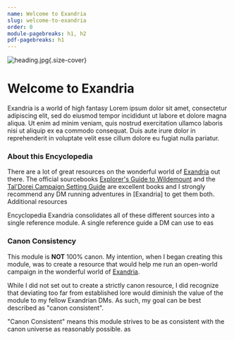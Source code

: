 ```yaml
---
name: Welcome to Exandria
slug: welcome-to-exandria
order: 0
module-pagebreaks: h1, h2
pdf-pagebreaks: h1
---
```

![heading.jpg](assets/img/heading.png){.size-cover}
# Welcome to Exandria
Exandria is a world of high fantasy Lorem ipsum dolor sit amet, consectetur adipiscing elit, sed do eiusmod tempor incididunt ut labore et dolore magna aliqua. Ut enim ad minim veniam, quis nostrud exercitation ullamco laboris nisi ut aliquip ex ea commodo consequat. Duis aute irure dolor in reprehenderit in voluptate velit esse cillum dolore eu fugiat nulla pariatur.


### About this Encyclopedia
There are a lot of great resources on the wonderful world of [Exandria](geography) out there. The official sourcebooks [Explorer's Guide to Wildemount](https://dnd.wizards.com/products/wildemount) and the [Tal'Dorei Campaign Setting Guide](https://www.amazon.com/Critical-Role-TalDorei-Campaign-Setting/dp/1934547840) are excellent books and I strongly recommend any DM running adventures in [Exandria] to get them both. Additional resources

Encyclopedia Exandria consolidates all of these different sources into a single reference module. A single reference guide a DM can use to eas


### Canon Consistency
This module is **NOT** 100% canon. My intention, when I began creating this module, was to create a resource that would help me run an open-world campaign in the wonderful world of [Exandria](geography).

While I did not set out to create a strictly canon resource, I did recognize that deviating too far from established lore would diminish the value of the module to my fellow Exandrian DMs. As such, my goal can be best described as "canon consistent".

"Canon Consistent" means this module strives to be as consistent with the canon universe as reasonably possible.  as 

